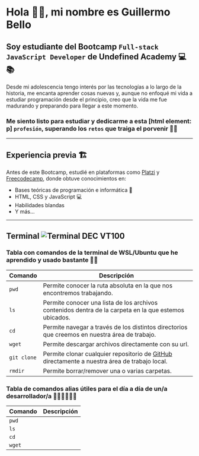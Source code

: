 # Hola 👋🏻, mi nombre es Guillermo Bello

## Soy estudiante del Bootcamp `Full-stack JavaScript Developer` de **Undefined Academy** 💻📚

Desde mi adolescencia tengo interés por las tecnologías a lo largo de la historia, me encanta aprender cosas nuevas y, aunque no enfoqué mi vida a estudiar programación desde el principio, creo que la vida me fue madurando y preparando para llegar a este momento.

### Me siento listo para estudiar y **dedicarme** a esta [html element: p]  `profesión`, **superando** los `retos` que traiga el porvenir 💪🏻

---------------------------------------------------------------------------------------------------

## Experiencia previa 🏗️

Antes de este Bootcamp, estudié en plataformas como [Platzi](https://platzi.com/ "https://platzi.com/") y [Freecodecamp](https://www.freecodecamp.org/ "https://www.freecodecamp.org/"), donde obtuve conocimientos en:

- Bases teóricas de programación e informática 📖
- HTML, CSS y JavaScript 💻
- Habilidades blandas
- Y más...

---------------------------------------------------------------------------------------------------

## Terminal ![Terminal DEC VT100](https://en.wikipedia.org/wiki/Computer_terminal#/media/File:DEC_VT100_terminal_transparent.png)

### Tabla con comandos de la terminal de WSL/Ubuntu que he aprendido y usado bastante 🙌🏻

|          Comando          |                              Descripción                                                              |
|---------------------------|-------------------------------------------------------------------------------------------------------|
|          ``pwd``          | Permite conocer la ruta absoluta en la que nos encontremos trabajando.                                |
|          ``ls``           | Permite conocer una lista de los archivos contenidos dentra de la carpeta en la que estemos ubicados. |
|          ``cd``           | Permite navegar a través de los distintos directorios que creemos en nuestra área de trabajo.         |
|          ``wget``         | Permite descargar archivos directamente con su url.                                                   |
|       ``git clone``       | Permite clonar cualquier repositorio de [GitHub](https://github.com/ "https://github.com/") directamente a nuestra área de trabajo local. |
|         ``rmdir``         | Permite borrar/remover una o varias carpetas. |

### Tabla de **comandos alias** útiles para el día a día de un/a desarrollador/a 👨🏻‍💻👩🏻‍💻

|          Comando          |                              Descripción                                                              |
|---------------------------|-------------------------------------------------------------------------------------------------------|
|          ``pwd``          | |
|          ``ls``           | |
|          ``cd``           | |
|          ``wget``         | |
